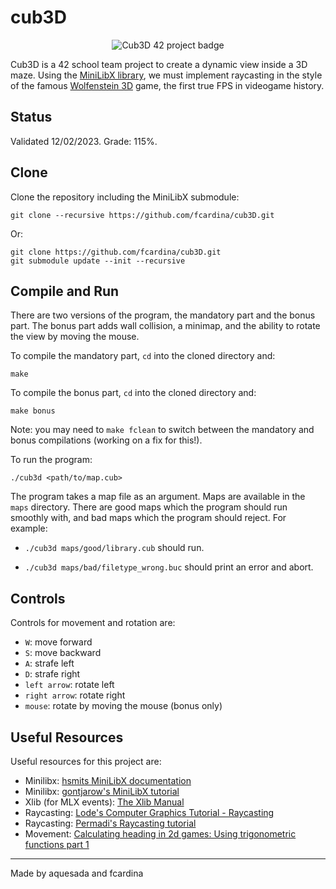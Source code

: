 # cub3D

<p align="center">
  <img src="https://github.com/fcardina/fcardina/blob/main/42_badges/cub3de.png" alt="Cub3D 42 project badge"/>
</p>

Cub3D is a 42 school team project to create a dynamic view inside a 3D maze. Using the [MiniLibX library](https://github.com/42Paris/minilibx-linux), we must implement raycasting in the style of the famous [Wolfenstein 3D](http://users.atw.hu/wolf3d/) game, the first true FPS in videogame history.

## Status

Validated 12/02/2023. Grade: 115%.

## Clone

Clone the repository including the MiniLibX submodule:

```shell
git clone --recursive https://github.com/fcardina/cub3D.git
```

Or:

```shell
git clone https://github.com/fcardina/cub3D.git
git submodule update --init --recursive
```

## Compile and Run

There are two versions of the program, the mandatory part and the bonus part. The bonus part adds wall collision, a minimap, and the ability to rotate the view by moving the mouse.

To compile the mandatory part, `cd` into the cloned directory and:

```shell
make
```

To compile the bonus part, `cd` into the cloned directory and:

```shell
make bonus
```
Note: you may need to `make fclean` to switch between the mandatory and bonus compilations (working on a fix for this!).


To run the program:

```shell
./cub3d <path/to/map.cub>
```

The program takes a map file as an argument. Maps are available in the `maps` directory. There are good maps which the program should run smoothly with, and bad maps which the program should reject.
For example:

- `./cub3d maps/good/library.cub` should run.

- `./cub3d maps/bad/filetype_wrong.buc` should print an error and abort.

## Controls

Controls for movement and rotation are:

- `W`: move forward
- `S`: move backward
- `A`: strafe left
- `D`: strafe right
- `left arrow`: rotate left
- `right arrow`: rotate right
- `mouse`: rotate by moving the mouse (bonus only)

## Useful Resources

Useful resources for this project are:

- Minilibx: [hsmits MiniLibX documentation](https://harm-smits.github.io/42docs/libs/minilibx)
- Minilibx: [gontjarow's MiniLibX tutorial](https://gontjarow.github.io/MiniLibX/)
- Xlib (for MLX events): [The Xlib Manual](https://tronche.com/gui/x/xlib/)
- Raycasting: [Lode's Computer Graphics Tutorial - Raycasting](https://lodev.org/cgtutor/raycasting.html)
- Raycasting: [Permadi's Raycasting tutorial](https://permadi.com/1996/05/ray-casting-tutorial-table-of-contents/)
- Movement: [Calculating heading in 2d games: Using trigonometric functions part 1](http://gamecodeschool.com/essentials/calculating-heading-in-2d-games-using-trigonometric-functions-part-1/)

---
Made by aquesada and fcardina
